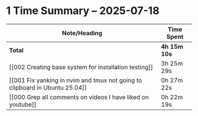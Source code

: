 # 1 Time Summary – 2025-07-18

| Note/Heading | Time Spent |
|--------------|------------|
| **Total** | **4h 15m 10s** |
| [[002 Creating base system for installation testing]] | 3h 25m 29s |
| [[001 Fix yanking in nvim and tmux not going to clipboard in Ubuntu 25.04]] | 0h 27m 22s |
| [[000 Grep all comments on videos I have liked on youtube]] | 0h 22m 19s |

